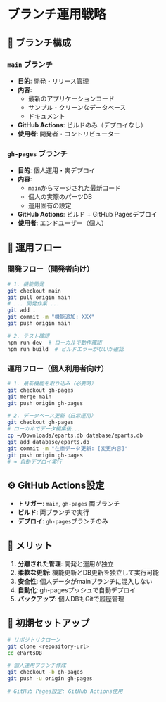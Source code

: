 # ブランチ運用戦略

## 🎯 ブランチ構成

### `main` ブランチ
- **目的**: 開発・リリース管理
- **内容**: 
  - 最新のアプリケーションコード
  - サンプル・クリーンなデータベース
  - ドキュメント
- **GitHub Actions**: ビルドのみ（デプロイなし）
- **使用者**: 開発者・コントリビューター

### `gh-pages` ブランチ  
- **目的**: 個人運用・実デプロイ
- **内容**:
  - `main`からマージされた最新コード
  - 個人の実際のパーツDB
  - 運用固有の設定
- **GitHub Actions**: ビルド + GitHub Pagesデプロイ
- **使用者**: エンドユーザー（個人）

## 🔄 運用フロー

### 開発フロー（開発者向け）
```bash
# 1. 機能開発
git checkout main
git pull origin main
# ... 開発作業 ...
git add .
git commit -m "機能追加: XXX"
git push origin main

# 2. テスト確認
npm run dev  # ローカルで動作確認
npm run build  # ビルドエラーがないか確認
```

### 運用フロー（個人利用者向け）
```bash
# 1. 最新機能を取り込み（必要時）
git checkout gh-pages
git merge main
git push origin gh-pages

# 2. データベース更新（日常運用）
git checkout gh-pages
# ローカルでデータ編集後...
cp ~/Downloads/eparts.db database/eparts.db
git add database/eparts.db
git commit -m "在庫データ更新: [変更内容]"
git push origin gh-pages
# → 自動デプロイ実行
```

## ⚙️ GitHub Actions設定

- **トリガー**: `main`, `gh-pages` 両ブランチ
- **ビルド**: 両ブランチで実行
- **デプロイ**: `gh-pages`ブランチのみ

## 🎁 メリット

1. **分離された管理**: 開発と運用が独立
2. **柔軟な更新**: 機能更新とDB更新を独立して実行可能
3. **安全性**: 個人データがmainブランチに混入しない
4. **自動化**: gh-pagesプッシュで自動デプロイ
5. **バックアップ**: 個人DBもGitで履歴管理

## 🚀 初期セットアップ

```bash
# リポジトリクローン
git clone <repository-url>
cd ePartsDB

# 個人運用ブランチ作成
git checkout -b gh-pages
git push -u origin gh-pages

# GitHub Pages設定: GitHub Actions使用
```
